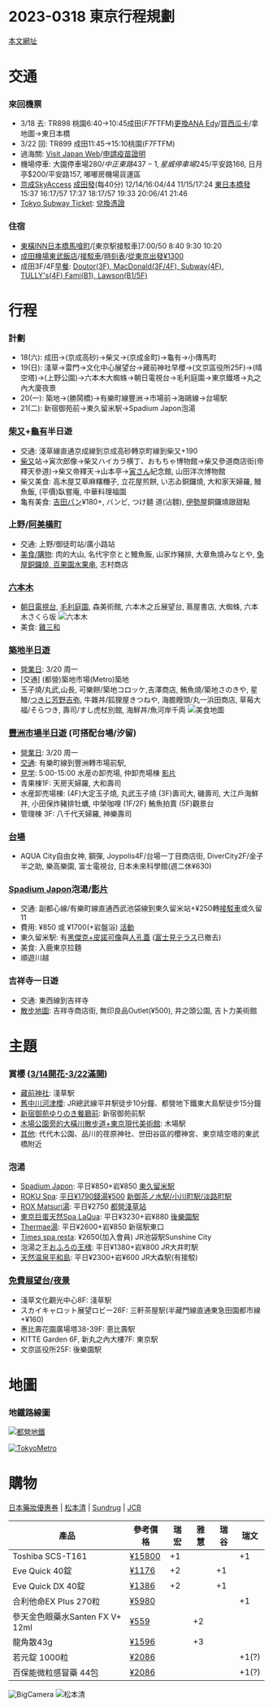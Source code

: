 # 2023-0318 東京行程規劃

[本文網址](https://github.com/rwlin/TravelPlan/blob/master/Japan/20230318-Tokyo.md)

# 交通

### 來回機票
 - 3/18 去: TR898 桃園6:40→10:45成田(F7FTFM)[更換ANA Edy](https://alexcj.pixnet.net/blog/post/92893937)/[買西瓜卡](https://wamaha.pixnet.net/blog/post/33597371)/拿地圖→東日本橋
 - 3/22 回: TR899 成田11:45→15:10桃園(F7FTFM)
 - 過海關: [Visit Japan Web](https://www.vjw.digital.go.jp/)/[申請疫苗證明](https://dvc.mohw.gov.tw/vapa/apply/Index.init.ctr?openExternalBrowser=1)
 - 機場停車: 大園停車場$280/中正東路437-1, 星威停車場$245/平安路166, 日月亭$200/平安路157, 嘟嘟房機場貨運區
 - [京成SkyAccess](https://www.keisei.co.jp/keisei/tetudou/skyliner/tc/traffic/express_fares.php) [成田發](https://www.jorudan.co.jp/time/timetable/%E6%88%90%E7%94%B0%E7%A9%BA%E6%B8%AF/%E4%BA%AC%E6%88%90%E6%88%90%E7%94%B0%E3%82%B9%E3%82%AB%E3%82%A4%E3%82%A2%E3%82%AF%E3%82%BB%E3%82%B9/%E7%A9%BA%E6%B8%AF%E7%AC%AC%EF%BC%92%E3%83%93%E3%83%AB/?Dym=202303&Ddd=18)(每40分) 12/14/16:04/44 11/15/17:24 [東日本橋發](https://www.jorudan.co.jp/time/timetable/%E6%9D%B1%E6%97%A5%E6%9C%AC%E6%A9%8B/%E9%83%BD%E5%96%B6%E6%B5%85%E8%8D%89%E7%B7%9A/%E6%B5%85%E8%8D%89%E6%A9%8B/) 15:37 16:17/57 17:37 18:17/57 19:33 20:06/41 21:46
 - [Tokyo Subway Ticket](https://www.klook.com/zh-TW/activity/1552-subway-ticket-tokyo/): [兌換憑證](QRTokyoSubwayPass.jpg)
 
### 住宿
 - [東橫INN日本橋馬喰町](https://www.toyoko-inn.com/china/search/detail/00157/)/[東京駅接駁車]7:00/50 8:40 9:30 10:20
 - [成田機場東武飯店](https://www.agoda.com/zh-tw/account/editbooking.html?bookingId=oCFYivc38fQstShoNNQ2qg%3d%3d&page=1&state=Upcoming&sort=CheckinDate&isFromChat=False)/[接駁車](https://www.bobblog.tw/narita-tobu-hotel-airport/)/[時刻表](https://www.tobuhotel.co.jp/narita/access/img/bus_tt_img_airport_02.png?20221024)/[從東京出發¥1300](https://tyo-nrt.com/tw/busstop/tokyo)
 - 成田3F/4F[早餐](https://www.narita-airport.jp/ch2/shops/search/?name=&terminal=1&category1=1761): [Doutor(3F), MacDonald(3F/4F), Subway(4F), TULLY's(4F) Fami(B1), Lawson(B1/5F)](https://www.narita-airport.jp/ch2/map/?terminal=1&map=3)
 
# 行程

### 計劃
 - 18(六): 成田→(京成高砂)→柴又→(京成金町)→龜有→小傳馬町
 - 19(日): 淺草→雷門→文化中心展望台→藏前神社早櫻→(文京區役所25F)→(晴空塔)→(上野公園)→六本木大蜘蛛→朝日電視台→毛利庭園→東京鐵塔→丸之內大廈夜景
 - 20(一): 築地→(勝鬨橋)→有樂町線豐洲→市場前→海鷗線→台場駅
 - 21(二): 新宿御苑前→東久留米駅→Spadium Japon泡湯
 
### [柴又](https://www.bobblog.tw/shibamata/)+[龜有](https://drugs.pixnet.net/blog/post/47774769)半日遊
  - 交通: 淺草線直通京成線到京成高砂轉京町線到柴又+190
  - [柴又](https://digjapan.travel/zh_tw/blog/id=12131)站->寅次郎像->柴又ハイカラ横丁、おもちゃ博物館->柴又參道商店街(帝釋天參道)->柴又帝釋天->山本亭->[寅さん](https://aliciatseng.net/blog/post/39139639-%E6%9F%B4%E5%8F%88%EF%BC%86%E5%B8%9D%E9%87%8B%E5%A4%A9%E6%95%A3%E7%AD%96%40%E6%9D%B1%E4%BA%AC%E8%91%9B%E9%A3%BE%E5%8D%80)紀念館, 山田洋次博物館
  - 柴又美食: 高木屋艾草麻糬糰子, 立花屋煎餅, い志ゐ銅鑼燒, 大和家天婦羅, 鰻魚飯, (平價)臥嘗庵, 中華料理福園
  - 亀有美食: [吉田パン](https://goo.gl/maps/X98d8kwisK3RiR6u8)¥180+, バンビ, つけ麺 道(沾麵), [伊勢屋](https://goo.gl/maps/wcB7yEbFkQzmPj819)銅鑼燒跟甜點

### 上野/[阿美橫町](https://bobby.tw/blog/post/228051311-%E3%80%90%E6%9D%B1%E4%BA%AC%E4%B8%8A%E9%87%8E%E3%80%91%E9%98%BF%E7%BE%8E%E6%A9%AB%E7%94%BA%EF%BC%9A%E6%9C%80%E5%A4%AF%E7%BE%8E%E9%A3%9F%E8%97%A5%E5%A6%9D%E3%80%81%E4%BA%A4%E9%80%9A)
  - 交通: 上野/御徒町站/廣小路站
  - [美食/購物](https://pic.pimg.tw/anrine910070/1676685834-1422637212-g.jpg): 肉的大山, 名代宇奈とと鰻魚飯, 山家炸豬排, 大章魚燒みなとや, [兔屋銅鑼燒, 百果園水果串](https://matcha-jp.com/tw/6094), 志村商店

### [六本木](https://www.bring-you.info/zh-tw/roppongi-hot-spots)
 - [朝日電視台](https://goo.gl/maps/AsqoBePNC2dcuYWd7), [毛利庭園](https://goo.gl/maps/fuEVuXQfs2ZNtEcf6), 森美術館, 六本木之丘展望台, 蔦屋書店, 大蜘蛛, 六本木さくら坂
 ![六本木](https://www.bring-you.info/wp-content/uploads/2014/08/%E5%85%AD%E6%9C%AC%E6%9C%A8%E9%BA%BB%E5%B8%83-800x450.jpg)
 - 美食: [雞三和](https://goo.gl/maps/7BZrMmTwvSYh3YwU6)

### [築地半日遊](https://boo2k.com/archives/113959)
 - [營業日](https://www.tsukiji.or.jp/calendar/): 3/20 周一
 - [交通] (都營)築地市場(Metro)築地
 - 玉子燒/丸武,山長, 可樂餅/築地コロッケ,吉澤商店, 鮪魚燒/築地さのきや, 星鰻/[つきじ芳野吉弥](https://tw.wamazing.com/media/article/a-553/), 牛雜丼/狐狸屋きつねや, 海膽饅頭/丸一浜田商店, 草莓大福/そらつき, 壽司/すし虎杖別館, 海鮮丼/魚河岸千両
 ![美食地圖](https://i0.wp.com/boo2k.com/wp-content/uploads/2022/10/fajihrtwa.jpg?resize=864%2C520&ssl=1)

### [豐洲市場半日遊](https://www.bring-you.info/zh-tw/toyosu-market) (可搭配台場/汐留)
 - [營業日](https://www.toyosu-market.or.jp/calendar/): 3/20 周一
 - [交通](https://finduheart.com/wp-content/uploads/2018/10/%E8%9E%A2%E5%B9%95%E5%BF%AB%E7%85%A7-2018-10-08-%E4%B8%8B%E5%8D%883.06.56-1.png): 有樂町線到豐洲轉市場前駅, 
 - [見学](https://www.toyosu-market.or.jp/tour-area/): 5:00-15:00 水産の卸売場, 仲卸売場棟 [影片](https://www.youtube.com/watch?v=GELozsWjsw4)
 - 青果棟1F: 天房天婦羅, 大和壽司
 - 水産卸売場棟: (4F)大定玉子燒, 丸武玉子燒 (3F)壽司大, 磯壽司, 大江戶海鮮丼, 小田保炸豬排牡蠣, 中榮咖哩 (1F/2F) 鮪魚拍賣 (5F)觀景台
 - 管理棟 3F: 八千代天婦羅, 神樂壽司
 
### [台場](https://lazyjapan.com/regions/tokyo/trips/3days/d2/odaiba.html)
 - AQUA City自由女神, 鋼彈, Joypolis4F/台場一丁目商店街, DiverCity2F/金子半之助, 樂高樂園, 富士電視台, 日本未來科學館(週二休¥630)
 
### [Spadium Japon](https://thegate12.com/tw/article/308)泡湯/[影片](https://youtu.be/WsrgYB06AFI)
  - 交通: 副都心線/有樂町線直通西武池袋線到東久留米站+¥250轉[接駁車](https://www.spajapo.com/f/bus)或久留11
  - 費用: ¥850 或 ¥1700(+岩盤浴) [活動](https://www.spajapo.com/f/event) 
  - 東久留米駅: 有[黑傑克+皮諾可像](https://lh3.googleusercontent.com/p/AF1QipMWtzwgruPnInCgDm-I7xDrQeQ0lbNjdXb0TJLo=s680-w680-h510)與[人孔蓋](https://www.gotokyo.org/tc/spot/1814/index.html) ([富士見テラス](https://hiro72103.pixnet.net/blog/post/120081216)已撤去)
  - 美食: 入鹿東京拉麵
  - 順遊川越

### 吉祥寺一日遊
  - 交通: 東西線到吉祥寺
  - [散步地圖](https://i0.wp.com/boo2k.com/wp-content/uploads/2020/04/%E5%90%89%E7%A5%A5%E5%AF%BA%E9%80%9B%E8%A1%97%E5%9C%B0%E5%9C%96.jpg?resize=860%2C621&ssl=1): 吉祥寺商店街, 無印良品Outlet(¥500), 井之頭公園, 吉卜力美術館


# 主題
  
### 賞櫻 ([3/14開花-3/22滿開](https://n-kishou.com/corp/news-contents/sakura/?lang=ct))
 - [藏前神社](https://maikudaily.com/kuramae-jinja-sakura/): 淺草駅
 - [舊中川河津櫻](https://maikudaily.com/kyunakagawa-sakura/): JR總武線平井駅徒步10分鐘、都營地下鐵東大島駅徒步15分鐘
 - [新宿御苑ゆりのき餐廳前](https://matcha-jp.com/tw/4108): 新宿御苑前駅
 - [木場公園旁的大橫川散步道+東京現代美術館](https://matcha-jp.com/tw/4108): 木場駅
 - [其他](https://s.n-kishou.co.jp/w/charge/map/map_kanko.html?&ba=13_1&type=1&fla=sakura): 代代木公園、品川的荏原神社、世田谷區的櫻神宮、東京晴空塔的東武橋附近

### 泡湯
 - [Spadium Japon](https://www.spajapo.com/): 平日¥850+岩¥850 [東久留米駅](https://www.spajapo.com/fcms_image/10_1/422766f0058552e0e9174c6e1b85416a.gif)
 - [ROKU Spa](https://rakuspa.com/): [平日¥1790錢湯¥500](https://rakuspa.com/kanda/access/) [新御茶ノ水駅/小川町駅/淡路町駅](https://rakuspa.com/kanda/assets/img/access/map_rakuspa.jpg)
 - [ROX Matsuri湯](https://www.matsuri-yu.com/): 平日¥2750 [都營淺草站](https://www.matsuri-yu.com/#access)
 - [東京巨蛋天然Spa LaQua](https://www.tokyo-dome.co.jp/zh-CHS/tourists/spalaqua/): 平日¥3230+岩¥880 [後樂園駅](https://www.tokyo-dome.co.jp/zh-CHS/tourists/access-and-maps/)
 - [Thermae湯](http://thermae-yu.jp/): 平日¥2600+岩¥850 新宿駅東口
 - [Times spa resta](http://www.timesspa-resta.jp/): ¥2650(加入會員) JR池袋駅Sunshine City
 - 泡湯之王[おふろの王様](https://www.ousama2603.com/shop/ooimachi/index.html): 平日¥1380+岩¥800 JR大井町駅
 - [天然温泉平和島](https://www.heiwajima-onsen.jp/): 平日¥2300+岩¥600 JR大森駅(有接駁)
  
### [免費展望台/夜景](https://hiyori.cc/article/%E6%9D%B1%E4%BA%AC%E8%87%AA%E7%94%B1%E8%A1%8C%E6%9D%B1%E4%BA%AC%E9%83%BD%E5%85%A7%E5%85%8D%E8%B2%BB%E5%B1%95%E6%9C%9B%E5%8F%B0%E6%8E%A8%E8%96%A6)
 - 淺草文化觀光中心8F: 淺草駅
 - スカイキャロット展望ロビー26F: 三軒茶屋駅(半藏門線直通東急田園都市線+¥160)
 - 惠比壽花園廣場塔38-39F: 恵比壽駅
 - KITTE Garden 6F, 新丸之內大樓7F: 東京駅
 - 文京區役所25F: 後樂園駅
 
# 地圖 

### 地鐵路線圖

[![都營地鐵](https://www.e-japannavi.com/trans/tokyo_images/mtrmap700465_01.jpg)](https://www.e-japannavi.com/trans/tokyo_images/mtrmap.pdf)

[![TokyoMetro](https://www.tokyometro.jp/tcn/subwaymap/img/img_01.png)](https://www.tokyometro.jp/station/pdf/202006/202006_number_tcn.pdf)
 
# 購物
[日本藥妝優惠券](https://www.callingtaiwan.com.tw/%E6%97%A5%E6%9C%AC%E8%97%A5%E5%A6%9D%E5%84%AA%E6%83%A0%E5%88%B8/) | [松本清](https://tw.matsumotokiyoshi.net/coupon_tw) | [Sundrug](https://www.taxfreeshops.jp/zhtw/tieup/4?from=coupon) | [JCB](https://www.specialoffers.jcb/zh-tw/campaign/detail/drugstore/41054/)

|產品|參考價格|瑞宏|雅慧|瑞谷|瑞文|
|----|--------|----|----|----|----|
|Toshiba SCS-T161|[¥15800](https://www.amazon.co.jp/-/zh/gp/product/B09HMV54TD/ref=ewc_pr_img_1?smid=AN1VRQENFRJN5&psc=1)|+1|||+1|
|Eve Quick 40錠|[¥1176](https://www.daikokudrug-taiwan.com/opt/prodm.htm?n=81055697)|+2||+1||
|Eve Quick DX 40錠|[¥1386](https://www.daikokudrug-taiwan.com/opt/prodm.htm?n=81055703)|+2||+1||
|合利他命EX Plus 270粒|[¥5980](https://www.daikokudrug-taiwan.com/opt/prodm.htm?n=81830114)||||+1|
|參天金色眼藥水Santen FX V+ 12ml|[¥559](https://www.daikokudrug-taiwan.com/opt/prodm.htm?n=81055620)||+2|||
|龍角散43g|[¥1596](https://www.daikokudrug-taiwan.com/opt/prodm.htm?n=81055680)||+3|||
|若元錠 1000粒|[¥2086](https://www.daikokudrug-taiwan.com/opt/prodm.htm?n=81055684)||||+1(?)|
|百保能微粒感冒藥 44包|[¥2086](https://www.daikokudrug-taiwan.com/opt/prodm.htm?n=81055702)||||+1(?)|

![BigCamera](https://pic.pimg.tw/kakakuksk/1669794990-3550255820-g_l.jpg)
![松本清](https://www.callingtaiwan.com.tw/wp-content/uploads/2022/09/%E6%9D%BE%E6%9C%AC%E6%B8%85NEW-549x1536.jpg)

